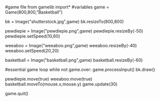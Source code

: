 #game file 
from gamelib import*
#variables 
game = Game(800,800,"Basketball")

bk = Image("shutterstock.jpg",game) 
bk.resizeTo(800,800) 

pewdiepie = Image("pewdiepie.png",game) 
pewdiepie.resizeBy(-50) 
pewdiepie.setSpeed(10,60) 

weeaboo = Image("weeaboo.png",game) 
weeaboo.resizeBy(-40) 
weeaboo.setSpeed(20,20) 

basketball = Image("basketball.png",game) 
basketball.resizeBy(-60) 

#essential game loop 
while not game.over: 
  game.processInput() 
  bk.draw() 
  
  pewdiepie.move(true) 
  weeaboo.move(true) 
  basketball.moveTo(mouse.x,mouse.y) 
  game.update(30) 
  
game.quit()
